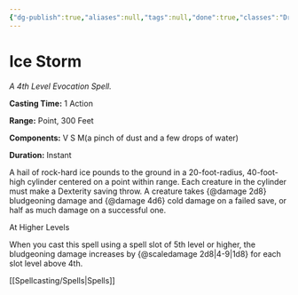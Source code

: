 ```yaml
---
{"dg-publish":true,"aliases":null,"tags":null,"done":true,"classes":"Druid, Sorcerer, Wizard,","spellLevel":4,"school":"Evocation","source":"PHB","permalink":"/spells/ice-storm/","dgHomeLink":false,"dgPassFrontmatter":true}
---
```


# Ice Storm
*A 4th Level Evocation Spell.*

**Casting Time:** 1 Action

**Range:** Point, 300 Feet

**Components:** V S M(a pinch of dust and a few drops of water)

**Duration:** Instant

A hail of rock-hard ice pounds to the ground in a 20-foot-radius, 40-foot-high cylinder centered on a point within range. Each creature in the cylinder must make a Dexterity saving throw. A creature takes {@damage 2d8} bludgeoning damage and {@damage 4d6} cold damage on a failed save, or half as much damage on a successful one.

At Higher Levels

When you cast this spell using a spell slot of 5th level or higher, the bludgeoning damage increases by {@scaledamage 2d8|4-9|1d8} for each slot level above 4th.

[[Spellcasting/Spells|Spells]]